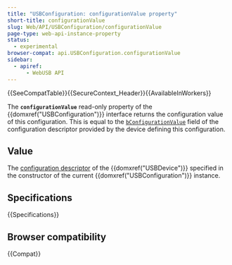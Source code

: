 ```yaml
---
title: "USBConfiguration: configurationValue property"
short-title: configurationValue
slug: Web/API/USBConfiguration/configurationValue
page-type: web-api-instance-property
status:
  - experimental
browser-compat: api.USBConfiguration.configurationValue
sidebar:
  - apiref:
      - WebUSB API
---
```


{{SeeCompatTable}}{{SecureContext_Header}}{{AvailableInWorkers}}

The **`configurationValue`** read-only property
of the {{domxref("USBConfiguration")}} interface returns the configuration value of this configuration. This is equal to the
[`bConfigurationValue`](https://www.beyondlogic.org/usbnutshell/usb5.shtml#ConfigurationDescriptors) field of the configuration descriptor provided by the device defining this configuration.

## Value

The [configuration descriptor](https://www.beyondlogic.org/usbnutshell/usb5.shtml#ConfigurationDescriptors) of the {{domxref("USBDevice")}} specified in the constructor of the
current {{domxref("USBConfiguration")}} instance.

## Specifications

{{Specifications}}

## Browser compatibility

{{Compat}}
